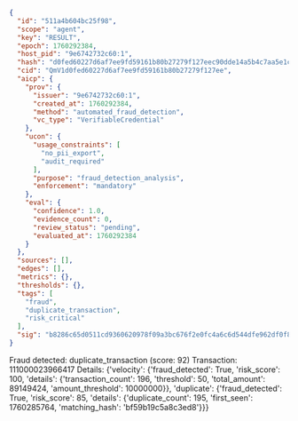 ```json
{
  "id": "511a4b604bc25f98",
  "scope": "agent",
  "key": "RESULT",
  "epoch": 1760292384,
  "host_pid": "9e6742732c60:1",
  "hash": "d0fed60227d6af7ee9fd59161b80b27279f127eec90dde14a5b4c7aa5e1c426c",
  "cid": "QmV1d0fed60227d6af7ee9fd59161b80b27279f127ee",
  "aicp": {
    "prov": {
      "issuer": "9e6742732c60:1",
      "created_at": 1760292384,
      "method": "automated_fraud_detection",
      "vc_type": "VerifiableCredential"
    },
    "ucon": {
      "usage_constraints": [
        "no_pii_export",
        "audit_required"
      ],
      "purpose": "fraud_detection_analysis",
      "enforcement": "mandatory"
    },
    "eval": {
      "confidence": 1.0,
      "evidence_count": 0,
      "review_status": "pending",
      "evaluated_at": 1760292384
    }
  },
  "sources": [],
  "edges": [],
  "metrics": {},
  "thresholds": {},
  "tags": [
    "fraud",
    "duplicate_transaction",
    "risk_critical"
  ],
  "sig": "b8286c65d0511cd9360620978f09a3bc676f2e0fc4a6c6d544dfe962df0f8dc8"
}
```

Fraud detected: duplicate_transaction (score: 92)
Transaction: 111000023966417
Details: {'velocity': {'fraud_detected': True, 'risk_score': 100, 'details': {'transaction_count': 196, 'threshold': 50, 'total_amount': 89149424, 'amount_threshold': 10000000}}, 'duplicate': {'fraud_detected': True, 'risk_score': 85, 'details': {'duplicate_count': 195, 'first_seen': 1760285764, 'matching_hash': 'bf59b19c5a8c3ed8'}}}